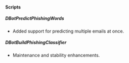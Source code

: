 
#### Scripts
##### DBotPredictPhishingWords
- Added support for predicting multiple emails at once.
##### DBotBuildPhishingClassifier
- Maintenance and stability enhancements.
